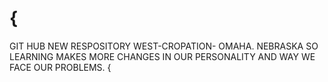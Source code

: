 # {

GIT HUB NEW RESPOSITORY
WEST-CROPATION-
OMAHA. NEBRASKA
SO LEARNING MAKES MORE CHANGES IN OUR PERSONALITY AND WAY WE FACE OUR PROBLEMS. 
{
